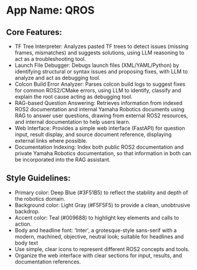 # **App Name**: QROS

## Core Features:

- TF Tree Interpreter: Analyzes pasted TF trees to detect issues (missing frames, mismatches) and suggests solutions, using LLM reasoning to act as a troubleshooting tool.
- Launch File Debugger: Debugs launch files (XML/YAML/Python) by identifying structural or syntax issues and proposing fixes, with LLM to analyze and act as debugging tool.
- Colcon Build Error Analyzer: Parses colcon build logs to suggest fixes for common ROS2/CMake errors, using LLM to identify, classify and explain the root cause acting as debugging tool.
- RAG-based Question Answering: Retrieves information from indexed ROS2 documentation and internal Yamaha Robotics documents using RAG to answer user questions, drawing from external ROS2 resources, and internal documentation to help users learn.
- Web Interface: Provides a simple web interface (FastAPI) for question input, result display, and source document reference, displaying external links where possible.
- Documentation Indexing: Index both public ROS2 documentation and private Yamaha Robotics documentation, so that information in both can be incorporated into the RAG assistant.

## Style Guidelines:

- Primary color: Deep Blue (#3F51B5) to reflect the stability and depth of the robotics domain.
- Background color: Light Gray (#F5F5F5) to provide a clean, unobtrusive backdrop.
- Accent color: Teal (#009688) to highlight key elements and calls to action.
- Body and headline font: 'Inter', a grotesque-style sans-serif with a modern, machined, objective, neutral look; suitable for headlines and body text
- Use simple, clear icons to represent different ROS2 concepts and tools.
- Organize the web interface with clear sections for input, results, and documentation references.